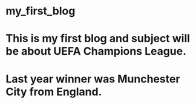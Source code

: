 # my_first_blog
# This is my first blog and subject will be about UEFA Champions League.
# Last year winner was Munchester City from England.
